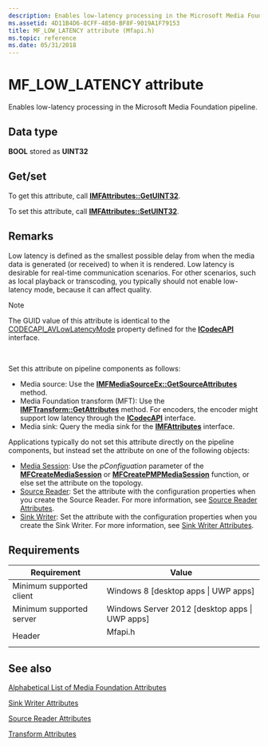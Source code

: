 ```yaml
---
description: Enables low-latency processing in the Microsoft Media Foundation pipeline.
ms.assetid: 4D11B4D6-8CFF-4850-BF8F-9019A1F79153
title: MF_LOW_LATENCY attribute (Mfapi.h)
ms.topic: reference
ms.date: 05/31/2018
---
```


# MF\_LOW\_LATENCY attribute

Enables low-latency processing in the Microsoft Media Foundation pipeline.

## Data type

**BOOL** stored as **UINT32**

## Get/set

To get this attribute, call [**IMFAttributes::GetUINT32**](/windows/desktop/api/mfobjects/nf-mfobjects-imfattributes-getuint32).

To set this attribute, call [**IMFAttributes::SetUINT32**](/windows/desktop/api/mfobjects/nf-mfobjects-imfattributes-setuint32).

## Remarks

Low latency is defined as the smallest possible delay from when the media data is generated (or received) to when it is rendered. Low latency is desirable for real-time communication scenarios. For other scenarios, such as local playback or transcoding, you typically should not enable low-latency mode, because it can affect quality.

> [!Note]  
> The GUID value of this attribute is identical to the [CODECAPI\_AVLowLatencyMode](codecapi-avlowlatencymode.md) property defined for the [**ICodecAPI**](/windows/win32/api/strmif/nn-strmif-icodecapi) interface.

 

Set this attribute on pipeline components as follows:

-   Media source: Use the [**IMFMediaSourceEx::GetSourceAttributes**](/windows/desktop/api/mfidl/nf-mfidl-imfmediasourceex-getsourceattributes) method.
-   Media Foundation transform (MFT): Use the [**IMFTransform::GetAttributes**](/windows/desktop/api/mftransform/nf-mftransform-imftransform-getattributes) method. For encoders, the encoder might support low latency through the [**ICodecAPI**](/windows/win32/api/strmif/nn-strmif-icodecapi) interface.
-   Media sink: Query the media sink for the [**IMFAttributes**](/windows/desktop/api/mfobjects/nn-mfobjects-imfattributes) interface.

Applications typically do not set this attribute directly on the pipeline components, but instead set the attribute on one of the following objects:

-   [Media Session](media-session.md): Use the *pConfiguation* parameter of the [**MFCreateMediaSession**](/windows/desktop/api/mfidl/nf-mfidl-mfcreatemediasession) or [**MFCreatePMPMediaSession**](/windows/desktop/api/mfidl/nf-mfidl-mfcreatepmpmediasession) function, or else set the attribute on the topology.
-   [Source Reader](source-reader.md): Set the attribute with the configuration properties when you create the Source Reader. For more information, see [Source Reader Attributes](source-reader-attributes.md).
-   [Sink Writer](sink-writer.md): Set the attribute with the configuration properties when you create the Sink Writer. For more information, see [Sink Writer Attributes](sink-writer-attributes.md).

## Requirements



| Requirement | Value |
|-------------------------------------|------------------------------------------------------------------------------------|
| Minimum supported client<br/> | Windows 8 \[desktop apps \| UWP apps\]<br/>                                  |
| Minimum supported server<br/> | Windows Server 2012 \[desktop apps \| UWP apps\]<br/>                        |
| Header<br/>                   | <dl> <dt>Mfapi.h</dt> </dl> |



## See also

<dl> <dt>

[Alphabetical List of Media Foundation Attributes](alphabetical-list-of-media-foundation-attributes.md)
</dt> <dt>

[Sink Writer Attributes](sink-writer-attributes.md)
</dt> <dt>

[Source Reader Attributes](source-reader-attributes.md)
</dt> <dt>

[Transform Attributes](transform-attributes.md)
</dt> </dl>

 

 
